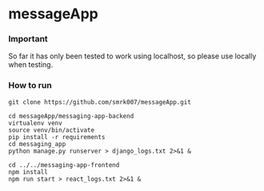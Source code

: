 # messageApp

### Important

So far it has only been tested to work using localhost, so please use locally when testing.

### How to run

```
git clone https://github.com/smrk007/messageApp.git

cd messageApp/messaging-app-backend
virtualenv venv
source venv/bin/activate
pip install -r requirements
cd messaging_app
python manage.py runserver > django_logs.txt 2>&1 &

cd ../../messaging-app-frontend
npm install
npm run start > react_logs.txt 2>&1 &
```
